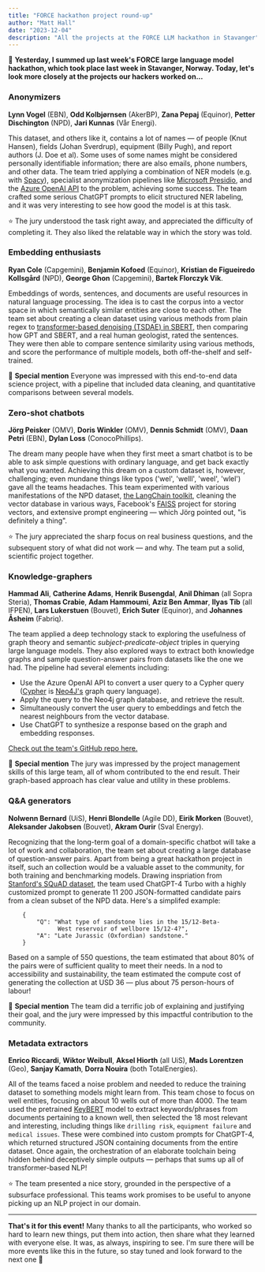 ```yaml
---
title: "FORCE hackathon project round-up"
author: "Matt Hall"
date: "2023-12-04"
description: "All the projects at the FORCE LLM hackathon in Stavanger"
---
```


🤖 **Yesterday, I summed up last week's FORCE large language model hackathon, which took place last week in Stavanger, Norway. Today, let's look more closely at the projects our hackers worked on...**

### Anonymizers

**Lynn Vogel** (EBN), **Odd Kolbjørnsen** (AkerBP), **Zana Pepaj** (Equinor), **Petter Dischington** (NPD), **Jari Kunnas** (Vår Energi).

This dataset, and others like it, contains a lot of names — of people (Knut Hansen), fields (Johan Sverdrup), equipment (Billy Pugh), and report authors (J. Doe et al). Some uses of some names might be considered personally identifiable information; there are also emails, phone numbers, and other data. The team tried applying a combination of NER models (e.g. with [Spacy](https://spacy.io)), specialist anonymization pipelines like [Microsoft Presidio](https://microsoft.github.io/presidio/), and the [Azure OpenAI API](https://azure.microsoft.com/en-us/products/ai-services/openai-service) to the problem, achieving some success. The team crafted some serious ChatGPT prompts to elicit structured NER labeling, and it was very interesting to see how good the model is at this task.

⭐ The jury understood the task right away, and appreciated the difficulty of completing it. They also liked the relatable way in which the story was told.

### Embedding enthusiasts

**Ryan Cole** (Capgemini), **Benjamin Kofoed** (Equinor), **Kristian de Figueiredo Kollsgård** (NPD), **George Ghon** (Capgemini), **Bartek Florczyk Vik**.

Embeddings of words, sentences, and documents are useful resources in natural language processing. The idea is to cast the corpus into a vector space in which semantically similar entities are close to each other. The team set about creating a clean dataset using various methods from plain regex to [transformer-based denoising (TSDAE) in SBERT](https://www.sbert.net/examples/unsupervised_learning/TSDAE/README.html), then comparing how GPT and SBERT, and a real human geologist, rated the sentences. They were then able to compare sentence similarity using various methods, and score the performance of multiple models, both off-the-shelf and self-trained.

🌟 **Special mention** Everyone was impressed with this end-to-end data science project, with a pipeline that included data cleaning, and quantitative comparisons between several models.

### Zero-shot chatbots

**Jörg Peisker** (OMV), **Doris Winkler** (OMV), **Dennis Schmidt** (OMV), **Daan Petri** (EBN), **Dylan Loss** (ConocoPhillips).

The dream many people have when they first meet a smart chatbot is to be able to ask simple questions with ordinary language, and get back exactly what you wanted. Achieving this dream on a custom dataset is, however, challenging; even mundane things like typos ('wel', 'welll', 'weel', 'wlel') gave all the teams headaches. This team experimented with various manifestations of the NPD dataset, [the LangChain toolkit](https://www.langchain.com), cleaning the vector database in various ways, Facebook's [FAISS](https://github.com/facebookresearch/faiss) project for storing vectors, and extensive prompt engineering — which Jörg pointed out, "is definitely a thing".

⭐ The jury appreciated the sharp focus on real business questions, and the subsequent story of what did not work — and why. The team put a solid, scientific project together.

### Knowledge-graphers

**Hammad Ali**, **Catherine Adams**, **Henrik Busengdal**, **Anil Dhiman** (all Sopra Steria), **Thomas Crabie**, **Adam Hammoumi**, **Aziz Ben Ammar**, **Ilyas Tib** (all IFPEN), **Lars Lukerstuen** (Bouvet), **Erich Suter** (Equinor), and **Johannes Åsheim** (Fabriq).

The team applied a deep technology stack to exploring the usefulness of graph theory and semantic _subject-predicate-object_ triples in querying large language models. They also explored ways to extract both knowledge graphs and sample question-answer pairs from datasets like the one we had. The pipeline had several elements including:

- Use the Azure OpenAI API to convert a user query to a Cypher query ([Cypher](https://neo4j.com/developer/cypher/) is [Neo4J's](https://neo4j.com) graph query language).
- Apply the query to the Neo4j graph database, and retrieve the result.
- Simultaneously convert the user query to embeddings and fetch the nearest neighbours from the vector database.
- Use ChatGPT to synthesize a response based on the graph and embedding responses.

[Check out the team's GitHub repo here.](https://github.com/ilyas-ifp/Stavanger_hackathon)

🌟 **Special mention** The jury was impressed by the project management skills of this large team, all of whom contributed to the end result. Their graph-based approach has clear value and utility in these problems.

### Q&A generators

**Nolwenn Bernard** (UiS), **Henri Blondelle** (Agile DD), **Eirik Morken** (Bouvet), **Aleksander Jakobsen** (Bouvet), **Akram Ourir** (Sval Energy).

Recognizing that the long-term goal of a domain-specific chatbot will take a lot of work and collaboration, the team set about creating a large database of question-answer pairs. Apart from being a great hackathon project in itself, such an collection would be a valuable asset to the community, for both training and benchmarking models. Drawing inspriation from  [Stanford's SQuAD dataset](https://rajpurkar.github.io/SQuAD-explorer/), the team used ChatGPT-4 Turbo with a highly customized prompt to generate 11 200 JSON-formatted candidate pairs from a clean subset of the NPD data. Here's a simplifed example:

```
    {
        "Q": "What type of sandstone lies in the 15/12-Beta-
              West reservoir of wellbore 15/12-4?", 
        "A": "Late Jurassic (Oxfordian) sandstone."
    }
```

Based on a sample of 550 questions, the team estimated that about 80% of the pairs were of sufficient quality to meet their needs. In a nod to accessibility and sustainability, the team estimated the compute cost of generating the collection at USD 36 — plus about 75 person-hours of labour!

🌟 **Special mention** The team did a terrific job of explaining and justifying their goal, and the jury were impressed by this impactful contribution to the community.

### Metadata extractors

**Enrico Riccardi**, **Wiktor Weibull**, **Aksel Hiorth** (all UiS), **Mads Lorentzen** (Geo), **Sanjay Kamath**, **Dorra Nouira** (both TotalEnergies).

All of the teams faced a noise problem and needed to reduce the training dataset to something models might learn from. This team chose to focus on well entities, focusing on about 10 wells out of more than 4000. The team used the pretrained [KeyBERT](https://github.com/MaartenGr/KeyBERT) model to extract keywords/phrases from documents pertaining to a known well, then selected the 18 most relevant and interesting, including things like `drilling risk`, `equipment failure` and `medical issues`. These were combined into custom prompts for ChatGPT-4, which returned structured JSON containing documents from the entire dataset. Once again, the orchestration of an elaborate toolchain being hidden behind deceptively simple outputs — perhaps that sums up all of transformer-based NLP!

⭐ The team presented a nice story, grounded in the perspective of a subsurface professional. This teams work promises to be useful to anyone picking up an NLP project in our domain.

---

**That's it for this event!** Many thanks to all the participants, who worked so hard to learn new things, put them into action, then share what they learned with everyone else. It was, as always, inspiring to see. I'm sure there will be more events like this in the future, so stay tuned and look forward to the next one 🚀
